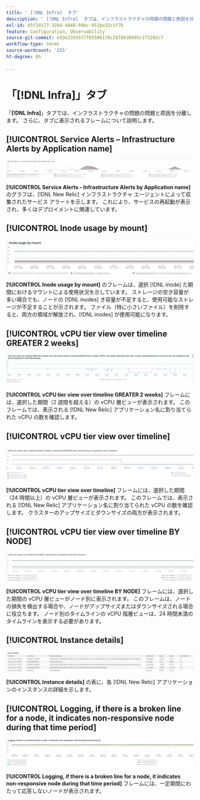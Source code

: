```yaml
---
title: ' [!DNL Infra]  タブ'
description: ' [!DNL Infra]  タブは、インフラストラクチャの問題の問題と原因を分離します。'
exl-id: 45f24177-3264-4848-99bc-951be32c1f7b
feature: Configuration, Observability
source-git-commit: e83e2359377f03506178c28f8b30993c172282c7
workflow-type: tm+mt
source-wordcount: '255'
ht-degree: 0%

---
```


# 「[!DNL Infra]」タブ

「**[!DNL Infra]**」タブでは、インフラストラクチャの問題の問題と原因を分離します。 さらに、タブに表示されるフレームについて説明します。

## [!UICONTROL Service Alerts – Infrastructure Alerts by Application name]

![&#x200B; サービスアラート &#x200B;](../../assets/tools/observation-for-adobe-commerce/service-alerts.jpg)

**[!UICONTROL Service Alerts – Infrastructure Alerts by Application name]** のグラフは、[!DNL New Relic] インフラストラクチャ エージェントによって収集されたサービス アラートを示します。 これにより、サービスの再起動が表示され、多くはデプロイメントに関連しています。

## [!UICONTROL Inode usage by mount]

![&#x200B; マウントによる inode の使用 &#x200B;](../../assets/tools/observation-for-adobe-commerce/inode-usage-mount.jpg)

**[!UICONTROL Inode usage by mount]** のフレームは、選択 [!DNL inode] た期間におけるマウントによる使用状況を示しています。 ストレージの空き容量が多い場合でも、ノードの [!DNL inodes] き容量が不足すると、使用可能なストレージが不足することが示されます。 ファイル（特に小さいファイル）を削除すると、両方の領域が解放され、[!DNL inodes] が使用可能になります。

## [!UICONTROL vCPU tier view over timeline GREATER 2 weeks]

![2 週間以上のタイムラインにわたる vCPU 層の表示 &#x200B;](../../assets/tools/observation-for-adobe-commerce/vCPU-tier.jpg)

**[!UICONTROL vCPU tier view over timeline GREATER 2 weeks]** フレームには、選択した期間（2 週間を超える）の vCPU 層ビューが表示されます。 このフレームでは、表示される [!DNL New Relic] アプリケーション名に割り当てられた vCPU の数を確認します。

## [!UICONTROL vCPU tier view over timeline]

![vCPU 層ビューのタイムライン &#x200B;](../../assets/tools/observation-for-adobe-commerce/vcpu-tier-24.jpg)

**[!UICONTROL vCPU tier view over timeline]** フレームには、選択した期間（24 時間以上）の vCPU 層ビューが表示されます。 このフレームでは、表示される [!DNL New Relic] アプリケーション名に割り当てられた vCPU の数を確認します。 クラスターのアップサイズとダウンサイズの両方が表示されます。

## [!UICONTROL vCPU tier view over timeline BY NODE]

![vCPU 層は、ノード別にタイムラインを表示 &#x200B;](../../assets/tools/observation-for-adobe-commerce/infra_by_node.png)

**[!UICONTROL vCPU tier view over timeline BY NODE]** フレームには、選択した期間の vCPU 層ビューがノード別に表示されます。 このフレームは、ノードの損失を検出する場合や、ノードがアップサイズまたはダウンサイズされる場合に役立ちます。 ノード別のタイムラインの vCPU 階層ビューは、24 時間未満のタイムラインを表示する必要があります。

## [!UICONTROL Instance details]

![&#x200B; インスタンスの詳細 &#x200B;](../../assets/tools/observation-for-adobe-commerce/instance-details.jpg)

**[!UICONTROL Instance details]** の表に、各 [!DNL New Relic] アプリケーションのインスタンスの詳細を示します。

## [!UICONTROL Logging, if there is a broken line for a node, it indicates non-responsive node during that time period]

![&#x200B; レスポンシブノードなし &#x200B;](../../assets/tools/observation-for-adobe-commerce/non-responsive-node.jpg)

**[!UICONTROL Logging, if there is a broken line for a node, it indicates non-responsive node during that time period]** フレームには、一定期間にわたって応答しないノードが表示されます。
